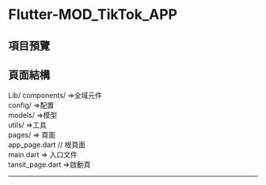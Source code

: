 # Flutter-MOD_TikTok_APP 

## 項目預覽


## 頁面結構 
Lib/ 
components/ =>全域元件   
config/ =>配置  
models/ =>模型   
utils/ =>工具  
pages/ => 頁面  
app_page.dart // 根頁面  
main.dart => 入口文件  
tansit_page.dart =>啟動頁 

---
<!-- 
## 參考資料 -- BV1LK4y1P7BB

* 使用 VS Code 開發 Flutter App — 建立專案，打開專案和啟動模擬器執行 App:https://medium.com/%E5%BD%BC%E5%BE%97%E6%BD%98%E7%9A%84-flutter-app-%E9%96%8B%E7%99%BC%E5%95%8F%E9%A1%8C%E8%A7%A3%E7%AD%94%E9%9B%86/%E4%BD%BF%E7%94%A8-vs-code-%E9%96%8B%E7%99%BC-flutter-app-%E5%BB%BA%E7%AB%8B%E5%B0%88%E6%A1%88-%E6%89%93%E9%96%8B%E5%B0%88%E6%A1%88%E5%92%8C%E5%95%9F%E5%8B%95%E6%A8%A1%E6%93%AC%E5%99%A8%E5%9F%B7%E8%A1%8C-app-213054edc169

* How to Connect Flutter App with Firebase:https://www.youtube.com/watch?v=VCjG_v6oYyA

* Failed to load FirebaseOptions from resource. Check that you have defined values.xml correctly:https://www.youtube.com/watch?v=bHxoJWWsG7A

* 類別的建構子中，參數不能為null:https://blog.csdn.net/shulianghan/article/details/119918924

-- >